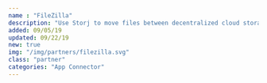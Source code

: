 ```yaml
---
name : "FileZilla"
description: "Use Storj to move files between decentralized cloud storage and FTP locations"
added: 09/05/19
updated: 09/22/19
new: true
img: "/img/partners/filezilla.svg"
class: "partner"
categories: "App Connector"
---
```

